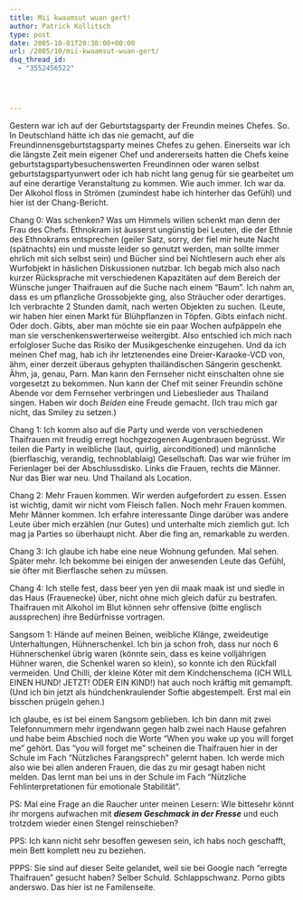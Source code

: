 ```yaml
---
title: Mii kwaamsut wuan gert!
author: Patrick Kollitsch
type: post
date: 2005-10-01T20:38:00+00:00
url: /2005/10/mii-kwaamsut-wuan-gert/
dsq_thread_id:
  - "3552456522"




---
```

Gestern war ich auf der Geburtstagsparty der Freundin meines Chefes. So. In Deutschland h&auml;tte ich das nie gemacht, auf die Freundinnensgeburtstagsparty meines Chefes zu gehen. Einerseits war ich die l&auml;ngste Zeit mein eigener Chef und andererseits hatten die Chefs keine geburtstagspartybesuchenswerten Freundinnen oder waren selbst geburtstagspartyunwert oder ich hab nicht lang genug f&uuml;r sie gearbeitet um auf eine derartige Veranstaltung zu kommen. Wie auch immer. Ich war da. Der Alkohol floss in Str&ouml;men (zumindest habe ich hinterher das Gef&uuml;hl) und hier ist der Chang-Bericht.

Chang 0: Was schenken? Was um Himmels willen schenkt man denn der Frau des Chefs. Ethnokram ist &auml;usserst ung&uuml;nstig bei Leuten, die der Ethnie des Ethnokrams entsprechen (geiler Satz, sorry, der fiel mir heute Nacht (sp&auml;tnachts) ein und musste leider so genutzt werden, man sollte immer ehrlich mit sich selbst sein) und B&uuml;cher sind bei Nichtlesern auch eher als Wurfobjekt in h&auml;slichen Diskussionen nutzbar. Ich begab mich also nach kurzer R&uuml;cksprache mit verschiedenen Kapazit&auml;ten auf dem Bereich der W&uuml;nsche junger Thaifrauen auf die Suche nach einem &#8220;Baum&#8221;. Ich nahm an, dass es um pflanzliche Grossobjekte ging, also Str&auml;ucher oder derartiges. Ich verbrachte 2 Stunden damit, nach werten Objekten zu suchen. (Leute, wir haben hier einen Markt f&uuml;r Bl&uuml;hpflanzen in T&ouml;pfen. Gibts einfach nicht. Oder doch. Gibts, aber man m&ouml;chte sie ein paar Wochen aufp&auml;ppeln ehe man sie verschenkenswerterweise weitergibt. Also entschied ich mich nach erfolgloser Suche das Risiko der Musikgeschenke einzugehen. Und da ich meinen Chef mag, hab ich ihr letztenendes eine Dreier-Karaoke-VCD von, &auml;hm, einer derzeit &uuml;beraus gehypten thail&auml;ndischen S&auml;ngerin geschenkt. &Auml;hm, ja, genau, Parn. Man kann den Fernseher nicht einschalten ohne sie vorgesetzt zu bekommen. Nun kann der Chef mit seiner Freundin sch&ouml;ne Abende vor dem Fernseher verbringen und Liebeslieder aus Thailand singen. Haben wir doch _Beiden_ eine Freude gemacht. (Ich trau mich gar nicht, das Smiley zu setzen.)

Chang 1: Ich komm also auf die Party und werde von verschiedenen Thaifrauen mit freudig erregt hochgezogenen Augenbrauen begr&uuml;sst. Wir teilen die Party in weibliche (laut, quirlig, airconditioned) und m&auml;nnliche (bierflaschig, verandig, technoblablaig) Gesellschaft. Das war wie fr&uuml;her im Ferienlager bei der Abschlussdisko. Links die Frauen, rechts die M&auml;nner. Nur das Bier war neu. Und Thailand als Location.

Chang 2: Mehr Frauen kommen. Wir werden aufgefordert zu essen. Essen ist wichtig, damit wir nicht vom Fleisch fallen. Noch mehr Frauen kommen. Mehr M&auml;nner kommen. Ich erfahre interessante Dinge dar&uuml;ber was andere Leute &uuml;ber mich erz&auml;hlen (nur Gutes) und unterhalte mich ziemlich gut. Ich mag ja Parties so &uuml;berhaupt nicht. Aber die fing an, remarkable zu werden.

Chang 3: Ich glaube ich habe eine neue Wohnung gefunden. Mal sehen. Sp&auml;ter mehr. Ich bekomme bei einigen der anwesenden Leute das Gef&uuml;hl, sie &ouml;fter mit Bierflasche sehen zu m&uuml;ssen.

Chang 4: Ich stelle fest, dass beer yen yen dii maak maak ist und siedle in das Haus (Frauenecke) &uuml;ber, nicht ohne mich gleich daf&uuml;r zu bestrafen. Thaifrauen mit Alkohol im Blut k&ouml;nnen sehr offensive (bitte englisch aussprechen) ihre Bed&uuml;rfnisse vortragen.

Sangsom 1: H&auml;nde auf meinen Beinen, weibliche Kl&auml;nge, zweideutige Unterhaltungen, H&uuml;hnerschenkel. Ich bin ja schon froh, dass nur noch 6 H&uuml;hnerschenkel &uuml;brig waren (k&ouml;nnte sein, dass es keine vollj&auml;hrigen H&uuml;hner waren, die Schenkel waren so klein), so konnte ich den R&uuml;ckfall vermeiden. Und Chilli, der kleine K&ouml;ter mit dem Kindchenschema (ICH WILL EINEN HUND! JETZT! ODER EIN KIND!) hat auch noch kr&auml;ftig mit gemampft. (Und ich bin jetzt als h&uuml;ndchenkraulender Softie abgestempelt. Erst mal ein bisschen pr&uuml;geln gehen.)

Ich glaube, es ist bei einem Sangsom geblieben. Ich bin dann mit zwei Telefonnummern mehr irgendwann gegen halb zwei nach Hause gefahren und habe beim Abschied noch die Worte &#8220;When you wake up you will forget me&#8221; geh&ouml;rt. Das &#8220;you will forget me&#8221; scheinen die Thaifrauen hier in der Schule im Fach &#8220;N&uuml;tzliches Farangsprech&#8221; gelernt haben. Ich werde mich also wie bei allen anderen Frauen, die das zu mir gesagt haben nicht melden. Das lernt man bei uns in der Schule im Fach &#8220;N&uuml;tzliche Fehlinterpretationen f&uuml;r emotionale Stabilit&auml;t&#8221;.

PS: Mal eine Frage an die Raucher unter meinen Lesern: WIe bittesehr k&ouml;nnt ihr morgens aufwachen mit _**diesem Geschmack in der Fresse**_ und euch trotzdem wieder einen Stengel reinschieben?

PPS: Ich kann nicht sehr besoffen gewesen sein, ich habs noch geschafft, mein Bett komplett neu zu beziehen.

PPPS: Sie sind auf dieser Seite gelandet, weil sie bei Google nach &#8220;erregte Thaifrauen&#8221; gesucht haben? Selber Schuld. Schlappschwanz. Porno gibts anderswo. Das hier ist ne Familenseite.